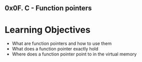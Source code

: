 ## 0x0F. C - Function pointers

# Learning Objectives
* What are function pointers and how to use them
* What does a function pointer exactly hold
* Where does a function pointer point to in the virtual memory
